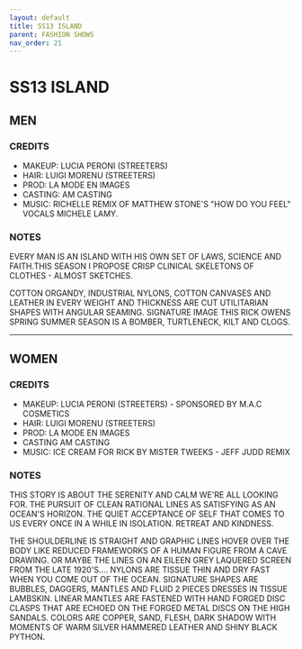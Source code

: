 ```yaml
---
layout: default
title: SS13 ISLAND
parent: FASHION SHOWS
nav_order: 21
---
```


# SS13 ISLAND

## MEN

### CREDITS

- MAKEUP: LUCIA PERONI (STREETERS)
- HAIR: LUIGI MORENU (STREETERS)
- PROD: LA MODE EN IMAGES
- CASTING: AM CASTING 
- MUSIC: RICHELLE REMIX OF MATTHEW STONE'S "HOW DO YOU FEEL" VOCALS MICHELE LAMY.

### NOTES

EVERY MAN IS AN ISLAND WITH HIS OWN SET OF LAWS, SCIENCE AND FAITH.THIS SEASON I PROPOSE CRISP CLINICAL SKELETONS OF CLOTHES - ALMOST SKETCHES. 

COTTON ORGANDY, INDUSTRIAL NYLONS, COTTON CANVASES AND LEATHER IN EVERY WEIGHT AND THICKNESS ARE CUT UTILITARIAN SHAPES WITH ANGULAR SEAMING. SIGNATURE IMAGE THIS RICK OWENS SPRING SUMMER SEASON IS A BOMBER, TURTLENECK, KILT AND CLOGS. 

---

## WOMEN

### CREDITS

- MAKEUP: LUCIA PERONI (STREETERS) - SPONSORED BY M.A.C COSMETICS
- HAIR: LUIGI MORENU (STREETERS)
- PROD: LA MODE EN IMAGES
- CASTING AM CASTING 
- MUSIC: ICE CREAM FOR RICK BY MISTER TWEEKS - JEFF JUDD REMIX

### NOTES

THIS STORY IS ABOUT THE SERENITY AND CALM WE'RE ALL LOOKING FOR.
THE PURSUIT OF CLEAN RATIONAL LINES AS SATISFYING AS AN OCEAN'S HORIZON. THE QUIET ACCEPTANCE OF SELF THAT COMES TO US EVERY ONCE IN A WHILE IN ISOLATION. RETREAT AND KINDNESS. 

THE SHOULDERLINE IS STRAIGHT AND GRAPHIC LINES HOVER OVER THE BODY LIKE REDUCED FRAMEWORKS OF A HUMAN FIGURE FROM A CAVE DRAWING. OR MAYBE THE LINES ON AN EILEEN GREY LAQUERED SCREEN FROM THE LATE 1920'S.... NYLONS ARE TISSUE THIN AND DRY FAST WHEN YOU COME OUT OF THE OCEAN. SIGNATURE SHAPES ARE BUBBLES, DAGGERS, MANTLES AND FLUID 2 PIECES DRESSES IN TISSUE LAMBSKIN. LINEAR MANTLES ARE FASTENED WITH HAND FORGED DISC CLASPS THAT ARE ECHOED ON THE FORGED METAL DISCS ON THE HIGH SANDALS. COLORS ARE COPPER, SAND, FLESH, DARK SHADOW WITH MOMENTS OF WARM SILVER HAMMERED LEATHER AND SHINY BLACK PYTHON.
